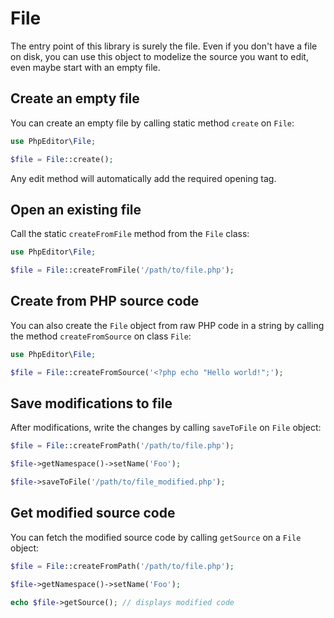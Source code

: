 File
====

The entry point of this library is surely the file. Even if you don't have a file on disk, you can use this object to
modelize the source you want to edit, even maybe start with an empty file.

Create an empty file
--------------------

You can create an empty file by calling static method `create` on `File`:

```php
use PhpEditor\File;

$file = File::create();
```

Any edit method will automatically add the required opening tag.

Open an existing file
---------------------

Call the static `createFromFile` method from the `File` class:

```php
use PhpEditor\File;

$file = File::createFromFile('/path/to/file.php');
```

Create from PHP source code
---------------------------

You can also create the `File` object from raw PHP code in a string by calling the method `createFromSource` on class
`File`:

```php
use PhpEditor\File;

$file = File::createFromSource('<?php echo "Hello world!";');
```

Save modifications to file
--------------------------

After modifications, write the changes by calling `saveToFile` on `File` object:

```php
$file = File::createFromPath('/path/to/file.php');

$file->getNamespace()->setName('Foo');

$file->saveToFile('/path/to/file_modified.php');
```

Get modified source code
------------------------

You can fetch the modified source code by calling `getSource` on a `File` object:

```php
$file = File::createFromPath('/path/to/file.php');

$file->getNamespace()->setName('Foo');

echo $file->getSource(); // displays modified code
```
